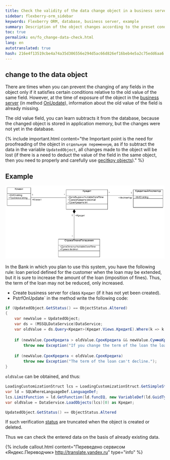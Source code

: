 ```yaml
--- 
title: Check the validity of the data change object in a business server 
sidebar: flexberry-orm_sidebar 
keywords: Flexberry ORM, database, business server, example 
summary: Description of the object changes according to the preset conditions 
toc: true 
permalink: en/fo_change-data-check.html 
lang: en 
autotranslated: true 
hash: 216e4f13519cbe4a74a35d306556e294d5ac66d826ef16beb4e5a2c75edd6aa6 
--- 
```


## change to the data object 

There are times when you can prevent the changing of any fields in the object only if it satisfies certain conditions relative to the old value of the same field. However, at the time of exposure of the object in the [business server](fo_bs-wrapper.html) (in method [OnUpdate](fo_bs-example.html)), information about the old value of the field is already missing. 

The old value field, you can learn subtracts it from the database, because the changed object is stored in application memory, but the changes were not yet in the database. 

{% include important.html content="the Important point is the need for proofreading of the object in `отдельную переменную`, as if to subtract the data in the variable `UpdatedObject`, all changes made to the object will be lost (if there is a need to deduct the value of the field in the same object, then you need to properly and carefully use [gecitkoy objects](fo_additional-loading.html))." %} 

## Example 

![](/images/pages/products/flexberry-orm/business-servers/filter-ex-diagram.png) 

In the Bank in which you plan to use this system, you have the following rule: loan period defined for the customer when the loan may be extended, but it is sure to increase the amount of the loan (imposition of fines). Thus, the term of the loan may not be reduced, only increased. 

* Create business server for class `Кредит` (if it has not yet been created). 
* PstrfOnUpdate` in the method write the following code: 

```csharp
if (UpdatedObject.GetStatus() == ObjectStatus.Altered)
{
    var newValue = UpdatedObject;
    var ds = (MSSQLDataService)DataService;
    var oldValue = ds.Query<Кредит>(Кредит.Views.КредитE).Where(k => k.__PrimaryKey == UpdatedObject.__PrimaryKey).First();

    if (newValue.СрокКредита > oldValue.СрокКредита && newValue.СуммаКредита <= oldValue.СуммаКредита)
        throw new Exception("If you change the term of the loan the loan amount needs to increase.");

    if (newValue.СрокКредита < oldValue.СрокКредита)
        throw new Exception("The term of the loan can't decline.");
}
``` 

`oldValue` can be obtained, and thus: 

```csharp
LoadingCustomizationStruct lcs = LoadingCustomizationStruct.GetSimpleStruct(typeof(Кредит), Кредит.Views.КредитE);
var ld = SQLWhereLanguageDef.LanguageDef;
lcs.LimitFunction = ld.GetFunction(ld.funcEQ, new VariableDef(ld.GuidType, "Client"), UpdatedObject.Клиент.__PrimaryKey);
var oldValue = DataService.LoadObjects(lcs)[0) as Кредит;
``` 

```csharp
UpdatedObject.GetStatus() == ObjectStatus.Altered
``` 

If such verification [status](fo_object-status.html) are truncated when the object is created or deleted. 

Thus we can check the entered data on the basis of already existing data.


{% include callout.html content="Переведено сервисом «Яндекс.Переводчик» <http://translate.yandex.ru>" type="info" %}